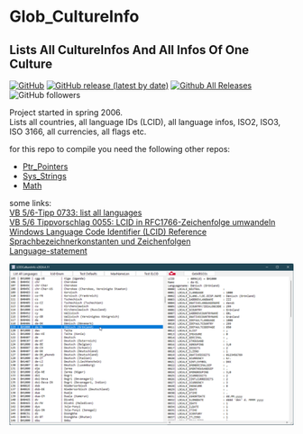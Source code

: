 # Glob_CultureInfo  
## Lists All CultureInfos And All Infos Of One Culture  

[![GitHub](https://img.shields.io/github/license/OlimilO1402/Glob_CultureInfo?style=plastic)](https://github.com/OlimilO1402/Glob_CultureInfo/blob/main/LICENSE)
[![GitHub release (latest by date)](https://img.shields.io/github/v/release/OlimilO1402/Glob_CultureInfo?style=plastic)](https://github.com/OlimilO1402/Glob_CultureInfo/releases/latest)
[![Github All Releases](https://img.shields.io/github/downloads/OlimilO1402/Glob_CultureInfo/total.svg)](https://github.com/OlimilO1402/Glob_CultureInfo/releases/download/v2024.9.6/LCIDCultureInfo_v2024.9.6.zip)
![GitHub followers](https://img.shields.io/github/followers/OlimilO1402?style=social)  

Project started in spring 2006.  
Lists all countries, all language IDs (LCID), all language infos, ISO2, ISO3, ISO 3166, all currencies, all flags etc.  

for this repo to compile you need the following other repos:  
* [Ptr_Pointers](https://github.com/OlimilO1402/Ptr_Pointers)
* [Sys_Strings](https://github.com/OlimilO1402/Sys_Strings)
* [Math](https://github.com/OlimilO1402/Math)

some links:  
[VB 5/6-Tipp 0733: list all languages](http://www.activevb.de/tipps/vb6tipps/tipp0733.html)  
[VB 5/6 Tippvorschlag 0055: LCID in RFC1766-Zeichenfolge umwandeln](http://www.activevb.de/cgi-bin/tippupload/show/55/LCID_in_RFC1766_Zeichenfolge_umwandeln)  
[Windows Language Code Identifier (LCID) Reference](https://docs.microsoft.com/de-de/openspecs/windows_protocols/ms-lcid/70feba9f-294e-491e-b6eb-56532684c37f)  
[Sprachbezeichnerkonstanten und Zeichenfolgen](https://docs.microsoft.com/de-de/windows/win32/intl/language-identifier-constants-and-strings)  
[Language-statement](https://docs.microsoft.com/de-de/windows/win32/menurc/language-statement)  

![LCIDCultureInfo Image](Resources/LCIDCultureInfo.png "LCIDCultureInfo Image")

